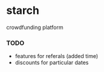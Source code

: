 starch
======

crowdfunding platform


### TODO

- features for referals (added time)
- discounts for particular dates